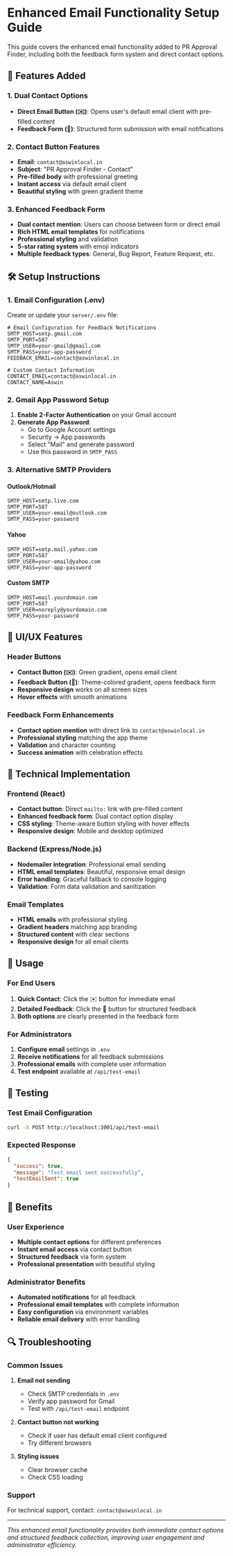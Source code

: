 # Enhanced Email Functionality Setup Guide

This guide covers the enhanced email functionality added to PR Approval Finder, including both the feedback form system and direct contact options.

## 🌟 Features Added

### 1. Dual Contact Options
- **Direct Email Button (✉️)**: Opens user's default email client with pre-filled content
- **Feedback Form (💬)**: Structured form submission with email notifications

### 2. Contact Button Features
- **Email**: `contact@aswinlocal.in`
- **Subject**: "PR Approval Finder - Contact"
- **Pre-filled body** with professional greeting
- **Instant access** via default email client
- **Beautiful styling** with green gradient theme

### 3. Enhanced Feedback Form
- **Dual contact mention**: Users can choose between form or direct email
- **Rich HTML email templates** for notifications
- **Professional styling** and validation
- **5-star rating system** with emoji indicators
- **Multiple feedback types**: General, Bug Report, Feature Request, etc.

## 🛠️ Setup Instructions

### 1. Email Configuration (.env)

Create or update your `server/.env` file:

```env
# Email Configuration for Feedback Notifications
SMTP_HOST=smtp.gmail.com
SMTP_PORT=587
SMTP_USER=your-gmail@gmail.com
SMTP_PASS=your-app-password
FEEDBACK_EMAIL=contact@aswinlocal.in

# Custom Contact Information
CONTACT_EMAIL=contact@aswinlocal.in
CONTACT_NAME=Aswin
```

### 2. Gmail App Password Setup

1. **Enable 2-Factor Authentication** on your Gmail account
2. **Generate App Password**:
   - Go to Google Account settings
   - Security → App passwords
   - Select "Mail" and generate password
   - Use this password in `SMTP_PASS`

### 3. Alternative SMTP Providers

#### Outlook/Hotmail
```env
SMTP_HOST=smtp.live.com
SMTP_PORT=587
SMTP_USER=your-email@outlook.com
SMTP_PASS=your-password
```

#### Yahoo
```env
SMTP_HOST=smtp.mail.yahoo.com
SMTP_PORT=587
SMTP_USER=your-email@yahoo.com
SMTP_PASS=your-app-password
```

#### Custom SMTP
```env
SMTP_HOST=mail.yourdomain.com
SMTP_PORT=587
SMTP_USER=noreply@yourdomain.com
SMTP_PASS=your-password
```

## 🎨 UI/UX Features

### Header Buttons
- **Contact Button (✉️)**: Green gradient, opens email client
- **Feedback Button (💬)**: Theme-colored gradient, opens feedback form
- **Responsive design** works on all screen sizes
- **Hover effects** with smooth animations

### Feedback Form Enhancements
- **Contact option mention** with direct link to `contact@aswinlocal.in`
- **Professional styling** matching the app theme
- **Validation** and character counting
- **Success animation** with celebration effects

## 🔧 Technical Implementation

### Frontend (React)
- **Contact button**: Direct `mailto:` link with pre-filled content
- **Enhanced feedback form**: Dual contact option display
- **CSS styling**: Theme-aware button styling with hover effects
- **Responsive design**: Mobile and desktop optimized

### Backend (Express/Node.js)
- **Nodemailer integration**: Professional email sending
- **HTML email templates**: Beautiful, responsive email design
- **Error handling**: Graceful fallback to console logging
- **Validation**: Form data validation and sanitization

### Email Templates
- **HTML emails** with professional styling
- **Gradient headers** matching app branding
- **Structured content** with clear sections
- **Responsive design** for all email clients

## 🚀 Usage

### For End Users
1. **Quick Contact**: Click the ✉️ button for immediate email
2. **Detailed Feedback**: Click the 💬 button for structured feedback
3. **Both options** are clearly presented in the feedback form

### For Administrators
1. **Configure email** settings in `.env`
2. **Receive notifications** for all feedback submissions
3. **Professional emails** with complete user information
4. **Test endpoint** available at `/api/test-email`

## 🧪 Testing

### Test Email Configuration
```bash
curl -X POST http://localhost:3001/api/test-email
```

### Expected Response
```json
{
  "success": true,
  "message": "Test email sent successfully",
  "testEmailSent": true
}
```

## 🎯 Benefits

### User Experience
- **Multiple contact options** for different preferences
- **Instant email access** via contact button
- **Structured feedback** via form system
- **Professional presentation** with beautiful styling

### Administrator Benefits
- **Automated notifications** for all feedback
- **Professional email templates** with complete information
- **Easy configuration** via environment variables
- **Reliable email delivery** with error handling

## 🔍 Troubleshooting

### Common Issues

1. **Email not sending**
   - Check SMTP credentials in `.env`
   - Verify app password for Gmail
   - Test with `/api/test-email` endpoint

2. **Contact button not working**
   - Check if user has default email client configured
   - Try different browsers

3. **Styling issues**
   - Clear browser cache
   - Check CSS loading

### Support
For technical support, contact: `contact@aswinlocal.in`

---

*This enhanced email functionality provides both immediate contact options and structured feedback collection, improving user engagement and administrator efficiency.* 